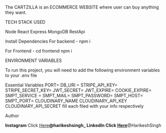 The CARTZILLA is an ECOMMERCE WEBSITE where user can buy anything they want.





TECH STACK USED 

Node
React
Express
MongoDB
RestApi


Install Dependencies
For backend - npm i

For Frontend - cd frontend npm i

ENVIRONMENT VARIABLES

To run this project, you will need to add the following environment variables to your .env file

Essential Variables PORT= DB_URI = STRIPE_API_KEY= STRIPE_SECRET_KEY= JWT_SECRET= JWT_EXPIRE= COOKIE_EXPIRE= SMPT_SERVICE = SMPT_MAIL= SMPT_PASSWORD= SMPT_HOST= SMPT_PORT= CLOUDINARY_NAME CLOUDINARY_API_KEY CLOUDINARY_API_SECRET fill each filed with your info respectively

Author

**Instagram** Click [Here](https://www.instagram.com/harikeshsingh_/)**@harikeshsingh_
**LinkedIn** Click [Here](https://www.linkedin.com/in/harikesh-singh-506503202/)**@HarikeshSingh
